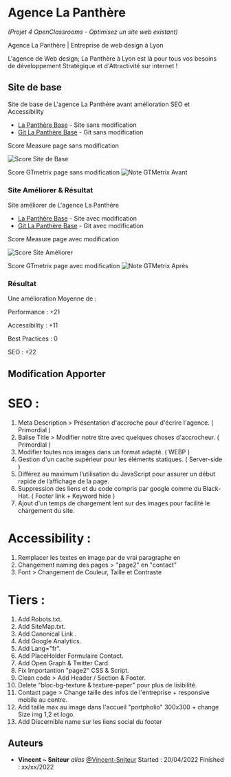 # Agence La Panthère 
_(Projet 4 OpenClassrooms - Optimisez un site web existant)_

Agence La Panthère | Entreprise de web design à Lyon

L'agence de Web design; La Panthère à Lyon est là pour tous vos besoins de développement Stratégique et d'Attractivité sur internet !

## Site de base

Site de base de L'agence La Panthère avant amélioration SEO et Accessibility
* [La Panthère Base](https://vincent-sniteur.github.io/P4-base/) - Site sans modification
* [Git La Panthère Base](https://github.com/Vincent-Sniteur/P4-base) - Git sans modification

Score Measure page sans modification

![Score Site de Base](https://i.imgur.com/tWvLg3E.png)

Score GTmetrix page sans modification
![Note GTMetrix Avant](https://i.imgur.com/294RDDP.png)


### Site Améliorer & Résultat

Site améliorer de L'agence La Panthère
* [La Panthère Base](https://vincent-sniteur.github.io/P4-base/) - Site avec modification
* [Git La Panthère Base](https://github.com/Vincent-Sniteur/P4-base) - Git avec modification

Score Measure page avec modification

![Score Site Améliorer](https://i.imgur.com/Arhs5cD.png)

Score GTmetrix page avec modification
![Note GTMetrix Après](https://i.imgur.com/IW8UZ99.png)


### Résultat

Une amélioration Moyenne de :

Performance : +21

Accessibility : +11

Best Practices : 0

SEO : +22


## Modification Apporter

# SEO :
1. Meta Description >  Présentation d'accroche pour d'écrire l'agence. ( Primordial )
2. Balise Title > Modifier notre titre avec quelques choses d'accrocheur. ( Primordial )
3. Modifier toutes nos images dans un format adapté. ( WEBP )
4. Gestion d'un cache supérieur pour les éléments statiques. ( Server-side )
5. Différez au maximum l’utilisation du JavaScript pour assurer un début rapide de l’affichage de la page.
6. Suppression des liens et du code compris par google comme du Black-Hat. ( Footer link + Keyword hide )
7. Ajout d'un temps de chargement lent sur des images pour facilité le chargement du site.

# Accessibility :
1. Remplacer les textes en image par de vrai paragraphe en <HTML>
2. Changement naming des pages > "page2" en "contact"
3. Font > Changement de Couleur, Taille et Contraste

# Tiers :
1. Add Robots.txt.
2. Add SiteMap.txt.
3. Add Canonical Link .
4. Add Google Analytics.
5. Add Lang="fr".
6. Add PlaceHolder Formulaire Contact.
7. Add Open Graph & Twitter Card.
8. Fix Importantion "page2" CSS & Script.
9. Clean code > Add Header / Section & Footer.
10. Delete "bloc-bg-texture & texture-paper" pour plus de lisibilité.
11. Contact page > Change taille des infos de l'entreprise + responsive mobile au centre.
12. Add taille max au image dans l'accueil "portpholio" 300x300 + change Size img 1,2 et logo.
13. Add Discernible name sur les liens social du footer


## Auteurs

* **Vincent ~ Sniteur** _alias_ [@Vincent-Sniteur](https://github.com/Vincent-Sniteur)
Started : 20/04/2022
Finished : xx/xx/2022